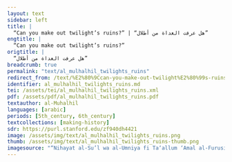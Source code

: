 ```yaml
---
layout: text
sidebar: left
title: |
  “Can you make out twilight’s ruins?” | “هل عرفت الغداة من أطلال”
engtitle: |
  “Can you make out twilight’s ruins?”
origtitle: |
  “هل عرفت الغداة من أطلال”
breadcrumb: true
permalink: "text/al_mulhalhil_twilights_ruins"
redirect_from: /text/%E2%80%9Ccan-you-make-out-twilight%E2%80%99s-ruins%E2%80%9D
identifier: al_mulhalhil_twilights_ruins.md
tei: /assets/tei/al_mulhalhil_twilights_ruins.xml
pdf: /assets/pdf/al_mulhalhil_twilights_ruins.pdf
textauthor: al-Muhalhil
languages: [arabic]
periods: [5th_century, 6th_century]
textcollections: [making-history]
sdr: https://purl.stanford.edu/zf940dh4421
image: /assets/img/text/al_mulhalhil_twilights_ruins.png
thumb: /assets/img/text/al_mulhalhil_twilights_ruins-thumb.png
imagesource: "“Nihayat al-Su’l wa al-Umniya fi Ta‘allum ‘Amal al-Furusiyya (‘Compendium of Military Arts’)” in Explore Islamic Art Collections. Museum With No Frontiers, 2021."
---
```

